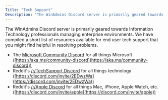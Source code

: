 ```yaml
---
Title: "Tech Support"
Description: "The WinAdmins Discord server is primarily geared towards Information Technology professionals managing enterprise environments. If you are looking for end-user technical, we have a number of suggested resources available here."
---
```


The WinAdmins Discord server is primarily geared towards Information Technology professionals managing enterprise environments. We have compiled a short list of resources available for end user tech support that you might find helpful in resolving problems.

- The [Microsoft Community Discord](https://aka.ms/community-discord) for all things Microsoft ([https://aka.ms/community-discord](https://aka.ms/community-discord))
- Reddit's [/r/TechSupport Discord](https://discord.com/invite/2EDwzWa) for all things technology ([https://discord.com/invite/2EDwzWa](https://discord.com/invite/2EDwzWa))
- Reddit's [/r/Apple Discord](https://discord.com/invite/apple) for all things Mac, iPhone, Apple Watch, etc. ([https://discord.com/invite/apple](https://discord.com/invite/apple))

